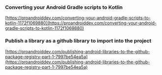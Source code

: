 ### Converting your Android Gradle scripts to Kotlin
[https://proandroiddev.com/converting-your-android-gradle-scripts-to-kotlin-1172f1069880](https://proandroiddev.com/converting-your-android-gradle-scripts-to-kotlin-1172f1069880)

### Publish a library as a github library to import into the project
[https://proandroiddev.com/publishing-android-libraries-to-the-github-package-registry-part-1-7997be54ea5a](https://proandroiddev.com/publishing-android-libraries-to-the-github-package-registry-part-1-7997be54ea5a)